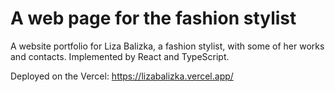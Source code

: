# A web page for the fashion stylist

A website portfolio for Liza Balizka, a fashion stylist, with some of her works and contacts.
Implemented by React and TypeScript.

Deployed on the Vercel: https://lizabalizka.vercel.app/
